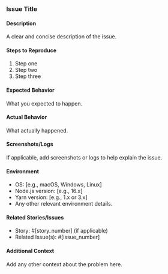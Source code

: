 ### Issue Title

#### Description
A clear and concise description of the issue.

#### Steps to Reproduce
1. Step one
2. Step two
3. Step three

#### Expected Behavior
What you expected to happen.

#### Actual Behavior
What actually happened.

#### Screenshots/Logs
If applicable, add screenshots or logs to help explain the issue.

#### Environment
- OS: [e.g., macOS, Windows, Linux]
- Node.js version: [e.g., 16.x]
- Yarn version: [e.g., 1.x or 3.x]
- Any other relevant environment details.

#### Related Stories/Issues
- Story: #[story_number] (if applicable)
- Related Issue(s): #[issue_number]

#### Additional Context
Add any other context about the problem here.
